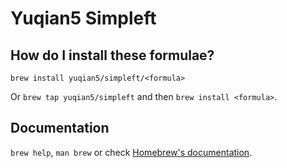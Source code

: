 # Yuqian5 Simpleft

## How do I install these formulae?

`brew install yuqian5/simpleft/<formula>`

Or `brew tap yuqian5/simpleft` and then `brew install <formula>`.

## Documentation

`brew help`, `man brew` or check [Homebrew's documentation](https://docs.brew.sh).
